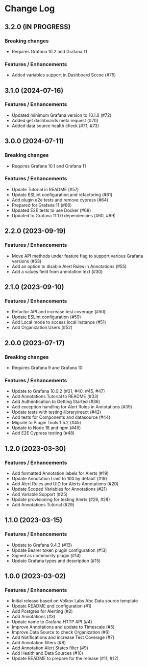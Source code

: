 # Change Log

## 3.2.0 (IN PROGRESS)

### Breaking changes

- Requires Grafana 10.2 and Grafana 11

### Features / Enhancements

- Added variables support in Dashboard Scene (#75)

## 3.1.0 (2024-07-16)

### Features / Enhancements

- Updated minimum Grafana version to 10.1.0 (#72)
- Added get dashboards meta request (#70)
- Added data source health check (#71, #73)

## 3.0.0 (2024-07-11)

### Breaking changes

- Requires Grafana 10.1 and Grafana 11

### Features / Enhancements

- Update Tutorial in README (#57)
- Update ESLint configuration and refactoring (#61)
- Add plugin e2e tests and remove cypress (#64)
- Prepared for Grafana 11 (#66)
- Updated E2E tests to use Docker (#68)
- Updated to Grafana 11.1.0 dependencies (#60, #69)

## 2.2.0 (2023-09-19)

### Features / Enhancements

- Move API methods under feature flag to support various Grafana versions (#53)
- Add an option to disable Alert Rules in Annotations (#55)
- Add a values field from annotation text (#30)

## 2.1.0 (2023-09-10)

### Features / Enhancements

- Refactor API and increase test coverage (#50)
- Update ESLint configuration (#50)
- Add Local mode to access local instance (#51)
- Add Organization Users (#52)

## 2.0.0 (2023-07-17)

### Breaking changes

- Requires Grafana 9 and Grafana 10

### Features / Enhancements

- Update to Grafana 10.0.2 (#31, #40, #45, #47)
- Add Annotations Tutorial to README (#33)
- Add Authentication to Getting Started (#36)
- Add exception handling for Alert Rules in Annotations (#39)
- Update tests with testing-library/react (#42)
- Add tests for Components and datasource (#44)
- Migrate to Plugin Tools 1.5.2 (#45)
- Update to Node 18 and npm (#45)
- Add E2E Cypress testing (#48)

## 1.2.0 (2023-03-30)

### Features / Enhancements

- Add formatted Annotation labels for Alerts (#19)
- Update Annotation Limit to 100 by default (#19)
- Add Alert Rules and UID for Alerts Annotations (#20)
- Update Scoped Variables for Annotations (#21)
- Add Variable Support (#25)
- Update provisioning for testing Alerts (#26, #28)
- Add Annotations Tutorial (#29)

## 1.1.0 (2023-03-15)

### Features / Enhancements

- Update to Grafana 9.4.3 (#13)
- Update Bearer token plugin configuration (#13)
- Signed as community plugin (#14)
- Update Grafana types and description (#15)

## 1.0.0 (2023-03-02)

### Features / Enhancements

- Initial release based on Volkov Labs Abc Data source template
- Update README and configuration (#1)
- Add Postgres for Alerting (#2)
- Add Annotations (#3)
- Update name to Grafana HTTP API (#4)
- Improve Annotations and update to Timescale (#5)
- Improve Data Source to check Organization (#6)
- Add Notifications and increase Test Coverage (#7)
- Add Annotation filters (#8)
- Add Annotation Alert States filter (#9)
- Add Health and Data Sources (#10)
- Update README to prepare for the release (#11, #12)
